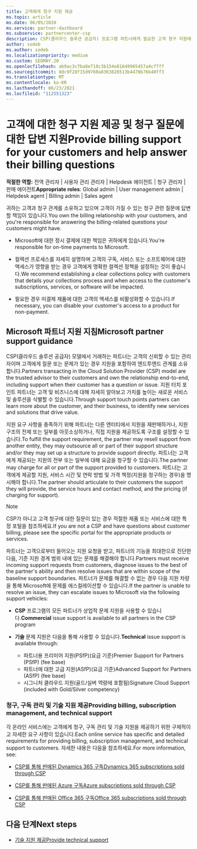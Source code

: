 ```yaml
---
title: 고객에게 청구 지원 제공
ms.topic: article
ms.date: 06/05/2020
ms.service: partner-dashboard
ms.subservice: partnercenter-csp
description: CSP(클라우드 솔루션 공급자) 프로그램 파트너에게 필요한 고객 청구 지원에 대해 알아봅니다. 이 지원에는 고객 청구 관계 소유 및 청구 질문에 대한 답변이 포함됩니다.
author: sodeb
ms.author: sodeb
ms.localizationpriority: medium
ms.custom: SEOMAY.20
ms.openlocfilehash: ab9ac3c7ba8e718c3b154e81649965457a4cf7ff
ms.sourcegitcommit: 8dc9f28f15d9760a8363826513b4470b76b40ff3
ms.translationtype: MT
ms.contentlocale: ko-KR
ms.lasthandoff: 06/23/2021
ms.locfileid: "112551323"
---
```

# <a name="provide-billing-support-for-your-customers-and-help-answer-their-billing-questions"></a><span data-ttu-id="73ff8-104">고객에 대한 청구 지원 제공 및 청구 질문에 대한 답변 지원</span><span class="sxs-lookup"><span data-stu-id="73ff8-104">Provide billing support for your customers and help answer their billing questions</span></span>


<span data-ttu-id="73ff8-105">**적절한 역할:** 전역 관리자 | 사용자 관리 관리자 | Helpdesk 에이전트 | 청구 관리자 | 판매 에이전트</span><span class="sxs-lookup"><span data-stu-id="73ff8-105">**Appropriate roles**: Global admin | User management admin | Helpdesk agent | Billing admin | Sales agent</span></span>

<span data-ttu-id="73ff8-106">귀하는 고객과 청구 관계를 소유하고 있으며 고객이 가질 수 있는 청구 관련 질문에 답변할 책임이 있습니다.</span><span class="sxs-lookup"><span data-stu-id="73ff8-106">You own the billing relationship with your customers, and you're responsible for answering the billing-related questions your customers might have.</span></span>

- <span data-ttu-id="73ff8-107">Microsoft에 대한 정시 결제에 대한 책임은 귀하에게 있습니다.</span><span class="sxs-lookup"><span data-stu-id="73ff8-107">You're responsible for on-time payments to Microsoft.</span></span>

- <span data-ttu-id="73ff8-108">컬렉션 프로세스를 자세히 설명하며 고객의 구독, 서비스 또는 소프트웨어에 대한 액세스가 영향을 받는 경우 고객에게 명확한 컬렉션 정책을 설정하는 것이 좋습니다.</span><span class="sxs-lookup"><span data-stu-id="73ff8-108">We recommend establishing a clear collections policy with customers that details your collections process and when access to the customer's subscriptions, services, or software will be impacted.</span></span>

- <span data-ttu-id="73ff8-109">필요한 경우 미결제 제품에 대한 고객의 액세스를 비활성화할 수 있습니다.</span><span class="sxs-lookup"><span data-stu-id="73ff8-109">If necessary, you can disable your customer's access to a product for non-payment.</span></span>

## <a name="microsoft-partner-support-guidance"></a><span data-ttu-id="73ff8-110">Microsoft 파트너 지원 지침</span><span class="sxs-lookup"><span data-stu-id="73ff8-110">Microsoft partner support guidance</span></span>

<span data-ttu-id="73ff8-111">CSP(클라우드 솔루션 공급자) 모델에서 거래하는 파트너는 고객의 신뢰할 수 있는 관리자이며 고객에게 질문 또는 문제가 있는 경우 지원을 포함하여 엔드투엔드 관계를 소유합니다.</span><span class="sxs-lookup"><span data-stu-id="73ff8-111">Partners transacting in the Cloud Solution Provider (CSP) model are the trusted advisor to their customers and own the relationship end-to-end, including support when their customer has a question or issue.</span></span> <span data-ttu-id="73ff8-112">지원 터치 포인트 파트너는 고객 및 비즈니스에 대해 자세히 알아보고 가치를 높이는 새로운 서비스 및 솔루션을 식별할 수 있습니다.</span><span class="sxs-lookup"><span data-stu-id="73ff8-112">Through support touch points partners can learn more about the customer, and their business, to identify new services and solutions that drive value.</span></span>

<span data-ttu-id="73ff8-113">지원 요구 사항을 충족하기 위해 파트너는 다른 엔터티에서 지원을 재판매하거나, 지원 구조의 전체 또는 일부를 아웃소싱하거나, 직접 지원을 제공하도록 구조를 설정할 수 있습니다.</span><span class="sxs-lookup"><span data-stu-id="73ff8-113">To fulfill the support requirement, the partner may resell support from another entity, they may outsource all or part of their support structure and/or they may set up a structure to provide support directly.</span></span>  <span data-ttu-id="73ff8-114">파트너는 고객에게 제공되는 지원의 전부 또는 일부에 대해 요금을 청구할 수 있습니다.</span><span class="sxs-lookup"><span data-stu-id="73ff8-114">The partner may charge for all or part of the support provided to customers.</span></span> <span data-ttu-id="73ff8-115">파트너는 고객에게 제공할 지원, 서비스 시간 및 연락 방법 및 가격 책정(지원을 청구하는 경우)을 명시해야 합니다.</span><span class="sxs-lookup"><span data-stu-id="73ff8-115">The partner should articulate to their customers the support they will provide, the service hours and contact method, and the pricing (if charging for support).</span></span> 

>[!Note]
><span data-ttu-id="73ff8-116">CSP가 아니고 고객 청구에 대한 질문이 있는 경우 적절한 제품 또는 서비스에 대한 특정 포털을 참조하세요.</span><span class="sxs-lookup"><span data-stu-id="73ff8-116">If you are not a CSP and have questions about customer billing, please see the specific portal for the appropriate products or services.</span></span>

<span data-ttu-id="73ff8-117">파트너는 고객으로부터 들어오는 지원 요청을 받고, 파트너의 기능을 최대한으로 진단한 다음, 기준 지원 경계 범위 내에 있는 문제를 해결해야 합니다.</span><span class="sxs-lookup"><span data-stu-id="73ff8-117">Partners must receive incoming support requests from customers, diagnose issues to the best of the partner's ability and then resolve issues that are within scope of the baseline support boundaries.</span></span> <span data-ttu-id="73ff8-118">파트너가 문제를 해결할 수 없는 경우 다음 지원 차량을 통해 Microsoft에 문제를 에스컬레이션할 수 있습니다.</span><span class="sxs-lookup"><span data-stu-id="73ff8-118">If the partner is unable to resolve an issue, they can escalate issues to Microsoft via the following support vehicles:</span></span>

- <span data-ttu-id="73ff8-119">**CSP** 프로그램의 모든 파트너가 상업적 문제 지원을 사용할 수 있습니다.</span><span class="sxs-lookup"><span data-stu-id="73ff8-119">**Commercial** issue support is available to all partners in the CSP program</span></span>

- <span data-ttu-id="73ff8-120">**기술** 문제 지원은 다음을 통해 사용할 수 있습니다.</span><span class="sxs-lookup"><span data-stu-id="73ff8-120">**Technical** issue support is available through:</span></span>

  - <span data-ttu-id="73ff8-121">파트너용 프리미어 지원(PSfP)(요금 기준)</span><span class="sxs-lookup"><span data-stu-id="73ff8-121">Premier Support for Partners (PSfP) (fee base)</span></span>
  - <span data-ttu-id="73ff8-122">파트너에 대한 고급 지원(ASfP)(요금 기준)</span><span class="sxs-lookup"><span data-stu-id="73ff8-122">Advanced Support for Partners (ASfP) (fee base)</span></span>
  - <span data-ttu-id="73ff8-123">시그니처 클라우드 지원(골드/실버 역량에 포함됨)</span><span class="sxs-lookup"><span data-stu-id="73ff8-123">Signature Cloud Support (included with Gold/Silver competency)</span></span>

### <a name="providing-billing-subscription-management-and-technical-support"></a><span data-ttu-id="73ff8-124">청구, 구독 관리 및 기술 지원 제공</span><span class="sxs-lookup"><span data-stu-id="73ff8-124">Providing billing, subscription management, and technical support</span></span> 

<span data-ttu-id="73ff8-125">각 온라인 서비스에는 고객에게 청구, 구독 관리 및 기술 지원을 제공하기 위한 구체적이고 자세한 요구 사항이 있습니다.</span><span class="sxs-lookup"><span data-stu-id="73ff8-125">Each online service has specific and detailed requirements for providing billing, subscription management, and technical support to customers.</span></span> <span data-ttu-id="73ff8-126">자세한 내용은 다음을 참조하세요.</span><span class="sxs-lookup"><span data-stu-id="73ff8-126">For more information, see:</span></span>

- [<span data-ttu-id="73ff8-127">CSP를 통해 판매된 Dynamics 365 구독</span><span class="sxs-lookup"><span data-stu-id="73ff8-127">Dynamics 365 subscriptions sold through CSP</span></span>](https://www.microsoftpartnercommunity.com/t5/CSP/Microsoft-Partner-Support-Guidance/m-p/5262#M30)

- [<span data-ttu-id="73ff8-128">CSP를 통해 판매된 Azure 구독</span><span class="sxs-lookup"><span data-stu-id="73ff8-128">Azure subscriptions sold through CSP</span></span>](https://www.microsoftpartnercommunity.com/t5/CSP/Microsoft-Partner-Support-Guidance/m-p/5263#M31)

- [<span data-ttu-id="73ff8-129">CSP를 통해 판매된 Office 365 구독</span><span class="sxs-lookup"><span data-stu-id="73ff8-129">Office 365 subscriptions sold through CSP</span></span>](https://www.microsoftpartnercommunity.com/t5/CSP/Microsoft-Partner-Support-Guidance/m-p/5264#M32)
 
## <a name="next-steps"></a><span data-ttu-id="73ff8-130">다음 단계</span><span class="sxs-lookup"><span data-stu-id="73ff8-130">Next steps</span></span>

- [<span data-ttu-id="73ff8-131">기술 지원 제공</span><span class="sxs-lookup"><span data-stu-id="73ff8-131">Provide technical support</span></span>](provide-technical-support.md)